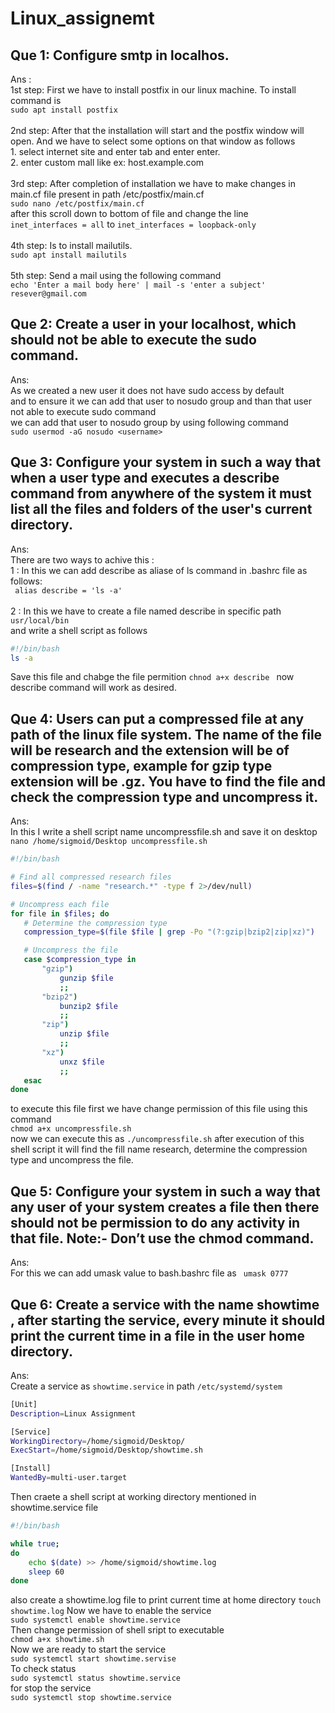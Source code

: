 # Linux_assignemt
## Que 1: Configure smtp in localhos.
Ans :<br>
1st step: First we have to install postfix in our linux machine. To install command is <br>
	```sudo apt install postfix```<br><br>
2nd step: After that the installation will start and the postfix window will open. And we have to select some options on that window as follows<br>
	1. select internet site and enter tab and enter enter.<br>
	2. enter custom mall like ex: host.example.com<br><br>
3rd step: After completion of installation we have to make changes in main.cf file present in path /etc/postfix/main.cf<br>
	```sudo nano /etc/postfix/main.cf ```<br>
     	after this scroll down to bottom of file and change the line <br>
      ```inet_interfaces = all``` to ```inet_interfaces = loopback-only```<br><br>
4th step: Is to install mailutils.<br>
```sudo apt install mailutils```<br><br>
5th step: Send a mail using the following command<br>
```echo 'Enter a mail body here' | mail -s 'enter a subject' resever@gmail.com```

## Que 2: Create a user in your localhost, which should not be able to execute the sudo command.
Ans: <br>
As we created a new user it does not have sudo access by default<br>
and to ensure it we can add that user to nosudo group and than that user not able to execute sudo command<br>
we can add that user to nosudo group by using following command<br>
```sudo usermod -aG nosudo <username>```<br>

## Que 3: Configure your system in such a way that when a user type and executes a describe command from anywhere of the system it must list all the files and folders of the user's current directory.
Ans: <br>
There are two ways to achive this :<br>
	1 : In this we can add describe as aliase of ls command in .bashrc file as follows:<br>
 	``` alias describe = 'ls -a'```<br><br>
 	2 : In this we have to create a file named describe in specific path ```usr/local/bin```<br> 
  	    and write a shell script as follows
```bash
#!/bin/bash
ls -a
```

Save this file and chabge the file permition ```chnod a+x describe ``` now describe command will work as desired.

## Que 4: Users can put a compressed file at any path of the linux file system. The name of the file will be research and the extension will be of compression type, 	example for gzip type extension will be .gz. You have to find the file and check the compression type and uncompress it.
Ans: <br>
	In this I write a shell script name uncompressfile.sh and save it on desktop<br>
 	```nano /home/sigmoid/Desktop uncompressfile.sh```
 ```bash
#!/bin/bash

# Find all compressed research files
files=$(find / -name "research.*" -type f 2>/dev/null)

# Uncompress each file
for file in $files; do
    # Determine the compression type
    compression_type=$(file $file | grep -Po "(?:gzip|bzip2|zip|xz)")

    # Uncompress the file
    case $compression_type in
        "gzip")
            gunzip $file
            ;;
        "bzip2")
            bunzip2 $file
            ;;
        "zip")
            unzip $file
            ;;
        "xz")
            unxz $file
            ;;
    esac
done
```
to execute this file first we have change permission of this file using this command <br>
```chmod a+x uncompressfile.sh```<br>
now we can execute this as  ```./uncompressfile.sh``` after execution of this shell script it will find the fill name research, determine the compression type and uncompress the file.  

## Que 5: Configure your system in such a way that any user of your system creates a file then there should not be permission to do any activity in that file. Note:- Don’t use the chmod command.
Ans: <br>
For this we can add umask value to bash.bashrc file as ``` umask 0777```

## Que 6: Create a service with the name showtime , after starting the service, every minute it should print the current time in a file in the user home directory.
Ans: <br>
Create a service as `showtime.service` in path `/etc/systemd/system`
```bash
[Unit]
Description=Linux Assignment

[Service]
WorkingDirectory=/home/sigmoid/Desktop/
ExecStart=/home/sigmoid/Desktop/showtime.sh

[Install]
WantedBy=multi-user.target
```
Then craete a shell script at working directory mentioned in showtime.service file
```bash
#!/bin/bash

while true;
do
	echo $(date) >> /home/sigmoid/showtime.log
	sleep 60
done
```
also create a showtime.log file to print current time at home directory `touch showtime.log`
Now we have to enable the service <br>
`sudo systemctl enable showtime.service`<br>
Then change permission of shell sript to executable <br>
`chmod a+x showtime.sh`<br>
Now we are ready to start the service <br>
`sudo systemctl start showtime.servise`<br>
To check status <br>
`sudo systemctl status showtime.service`<br>
for stop the service<br>
`sudo systemctl stop showtime.service`<br>
